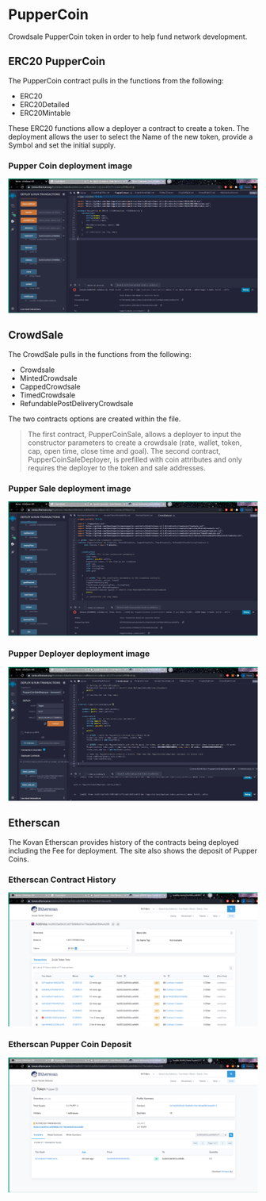 # PupperCoin
Crowdsale PupperCoin token in order to help fund network development.

## ERC20 PupperCoin

The PupperCoin contract pulls in the functions from the following:
* ERC20
* ERC20Detailed
* ERC20Mintable

These ERC20 functions allow a deployer a contract to create a token. The deployment allows the user to select the Name of the new token, provide a Symbol and set the initial supply.

### Pupper Coin deployment image

![Pupper Coin](Images/PupperCoin.png)

## CrowdSale

The CrowdSale pulls in the functions from the following:
* Crowdsale
* MintedCrowdsale
* CappedCrowdsale
* TimedCrowdsale
* RefundablePostDeliveryCrowdsale

The two contracts options are created within the file. 
> The first contract, PupperCoinSale, allows a deployer to input the constructor parameters to create a crowdsale (rate, wallet, token, cap, open time, close time and goal).
> The second contract, PupperCoinSaleDeployer, is prefilled with coin attributes and only requires the deployer to the token and sale addresses.

### Pupper Sale deployment image

![Pupper Sale](Images/PupperSale.png)

### Pupper Deployer deployment image

![Pupper Deployer](Images/PupperDeployer.png)

## Etherscan

The Kovan Etherscan provides history of the contracts being deployed including the Fee for deployment. The site also shows the deposit of Pupper Coins.

### Etherscan Contract History
![Etherscan Contract History](Images/EtherscanContractHist.png)

### Etherscan Pupper Coin Deposit
![Etherscan Pupper Coin](Images/EtherscanPUPP.png)
